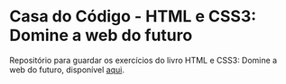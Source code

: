 # Casa do Código - HTML e CSS3: Domine a web do futuro
 Repositório para guardar os exercícios do livro HTML e CSS3: Domine a web do futuro, disponível [aqui](https://www.casadocodigo.com.br/products/livro-html-css).
